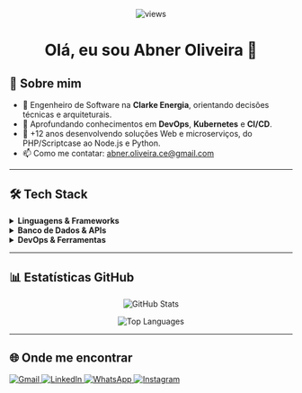 <!-- Contador de visualizações -->
<p align="center">
  <img src="https://komarev.com/ghpvc/?username=bnelce&color=006bed" alt="views"/>
</p>

<h1 align="center">Olá, eu sou Abner Oliveira 👋</h1>

## 🚀 Sobre mim
- 🔭 Engenheiro de Software na **Clarke Energia**, orientando decisões técnicas e arquiteturais.  
- 🌱 Aprofundando conhecimentos em **DevOps**, **Kubernetes** e **CI/CD**.  
- 💼 +12 anos desenvolvendo soluções Web e microserviços, do PHP/Scriptcase ao Node.js e Python.  
- 📫 Como me contatar: [abner.oliveira.ce@gmail.com](mailto:abner.oliveira.ce@gmail.com)

---

## 🛠 Tech Stack

<details>
  <summary><strong>Linguagens & Frameworks</strong></summary>
  <p align="left">
    <img src="https://img.shields.io/badge/-TypeScript-333333?style=flat&logo=typescript" alt="TypeScript"/>
    <img src="https://img.shields.io/badge/-JavaScript-333333?style=flat&logo=javascript" alt="JavaScript"/>
    <img src="https://img.shields.io/badge/-Python-333333?style=flat&logo=python" alt="Python"/>
    <img src="https://img.shields.io/badge/-Node.js-333333?style=flat&logo=nodedotjs" alt="Node.js"/>
    <img src="https://img.shields.io/badge/-Flask-333333?style=flat&logo=flask" alt="Flask"/>
    <img src="https://img.shields.io/badge/-FastAPI-333333?style=flat&logo=fastapi" alt="FastAPI"/>
    <img src="https://img.shields.io/badge/-NestJS-333333?style=flat&logo=nestjs" alt="NestJS"/>
    <img src="https://img.shields.io/badge/-React-333333?style=flat&logo=react" alt="React"/>
    <img src="https://img.shields.io/badge/-Next.js-333333?style=flat&logo=next.js" alt="Next.js"/>
  </p>
</details>

<details>
  <summary><strong>Banco de Dados & APIs</strong></summary>
  <p align="left">
    <img src="https://img.shields.io/badge/-PostgreSQL-333333?style=flat&logo=postgresql" alt="PostgreSQL"/>
    <img src="https://img.shields.io/badge/-MySQL-333333?style=flat&logo=mysql" alt="MySQL"/>
    <img src="https://img.shields.io/badge/-MongoDB-333333?style=flat&logo=mongodb" alt="MongoDB"/>
    <img src="https://img.shields.io/badge/-Redis-333333?style=flat&logo=redis" alt="Redis"/>
    <img src="https://img.shields.io/badge/-GraphQL-333333?style=flat&logo=graphql" alt="GraphQL"/>
    <img src="https://img.shields.io/badge/-Prisma-333333?style=flat&logo=prisma" alt="Prisma"/>
  </p>
</details>

<details>
  <summary><strong>DevOps & Ferramentas</strong></summary>
  <p align="left">
    <img src="https://img.shields.io/badge/-Docker-333333?style=flat&logo=docker" alt="Docker"/>
    <img src="https://img.shields.io/badge/-Kubernetes-333333?style=flat&logo=kubernetes" alt="Kubernetes"/>
    <img src="https://img.shields.io/badge/-Git-333333?style=flat&logo=git" alt="Git"/>
    <img src="https://img.shields.io/badge/-GitHub_Actions-333333?style=flat&logo=githubactions" alt="GitHub Actions"/>
    <img src="https://img.shields.io/badge/-GitLab_CI-333333?style=flat&logo=gitlab" alt="GitLab CI"/>
    <img src="https://img.shields.io/badge/-AWS-333333?style=flat&logo=amazonaws" alt="AWS"/>
    <img src="https://img.shields.io/badge/-GCP-333333?style=flat&logo=googlecloud" alt="GCP"/>
    <img src="https://img.shields.io/badge/-VSCode-333333?style=flat&logo=visual-studio-code" alt="VSCode"/>
    <img src="https://img.shields.io/badge/-Insomnia-333333?style=flat&logo=insomnia" alt="Insomnia"/>
    <img src="https://img.shields.io/badge/-Figma-333333?style=flat&logo=figma" alt="Figma"/>
    <img src="https://img.shields.io/badge/-Jira-333333?style=flat&logo=jira" alt="Jira"/>
  </p>
</details>

---

## 📊 Estatísticas GitHub

<p align="center">
  <img src="https://github-readme-stats.vercel.app/api?username=bnelce&show_icons=true&theme=blue&count_private=true" alt="GitHub Stats"/>
</p>
<p align="center">
  <img src="https://github-readme-stats.vercel.app/api/top-langs?username=bnelce&layout=compact&theme=blue" alt="Top Languages"/>
</p>

---

## 🌐 Onde me encontrar
<p align="left">
  <a href="mailto:abner.oliveira.ce@gmail.com">
    <img src="https://img.shields.io/badge/-Gmail-FF0000?style=flat-square&logo=gmail&logoColor=white" alt="Gmail"/>
  </a>
  <a href="https://www.linkedin.com/in/abner-oliveira-27aa3327/">
    <img src="https://img.shields.io/badge/-LinkedIn-0e76a8?style=flat-square&logo=linkedin&logoColor=white" alt="LinkedIn"/>
  </a>
  <a href="https://api.whatsapp.com/send?phone=5585987075561">
    <img src="https://img.shields.io/badge/-WhatsApp-25d366?style=flat-square&logo=whatsapp&logoColor=white" alt="WhatsApp"/>
  </a>
  <a href="https://www.instagram.com/bnelce/">
    <img src="https://img.shields.io/badge/-Instagram-DF0174?style=flat-square&logo=instagram&logoColor=white" alt="Instagram"/>
  </a>
</p>
